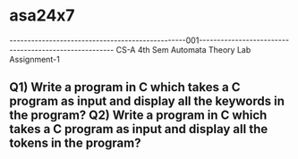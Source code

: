 # asa24x7

-------------------------------------------------001------------------------------------------------------
CS-A 4th Sem Automata Theory Lab
Assignment-1


Q1) Write a program in C which takes a C program as input and display all the keywords in the program?
Q2) Write a program in C which takes a C program as input and display all the tokens in the program?
-----------------------------------------------------------------------------------------------------------


